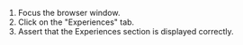 1. Focus the browser window.
2. Click on the "Experiences" tab.
3. Assert that the Experiences section is displayed correctly.